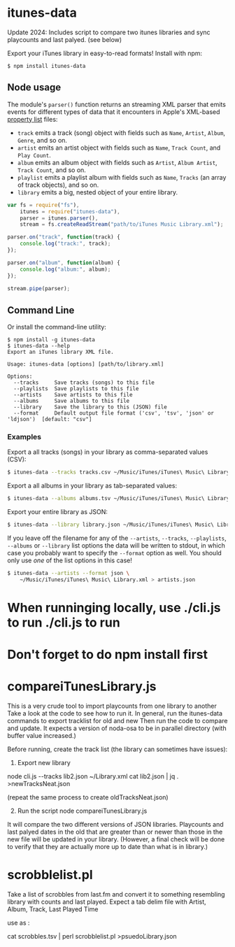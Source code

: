 # itunes-data

Update 2024:
Includes script to compare two itunes libraries and sync playcounts and last palyed. (see below)

Export your iTunes library in easy-to-read formats! Install with npm:

```
$ npm install itunes-data
```

## Node usage
The module's `parser()` function returns an streaming XML parser that emits
events for different types of data that it encounters in Apple's XML-based
[property list](http://en.wikipedia.org/wiki/Property_list) files:

* `track` emits a track (song) object with fields such as `Name`, `Artist`, `Album`, `Genre`, and so on.
* `artist` emits an artist object with fields such as `Name`, `Track Count`, and `Play Count`.
* `album` emits an album object with fields such as `Artist`, `Album Artist`, `Track Count`, and so on.
* `playlist` emits a playlist album with fields such as `Name`, `Tracks` (an array of track objects), and so on.
* `library` emits a big, nested object of your entire library.

```js
var fs = require("fs"),
    itunes = require("itunes-data"),
    parser = itunes.parser(),
    stream = fs.createReadStream("path/to/iTunes Music Library.xml");

parser.on("track", function(track) {
    console.log("track:", track);
});

parser.on("album", function(album) {
    console.log("album:", album);
});

stream.pipe(parser);
```

## Command Line
Or install the command-line utility:

```
$ npm install -g itunes-data
$ itunes-data --help
Export an iTunes library XML file.

Usage: itunes-data [options] [path/to/library.xml]

Options:
  --tracks     Save tracks (songs) to this file
  --playlists  Save playlists to this file
  --artists    Save artists to this file
  --albums     Save albums to this file
  --library    Save the library to this (JSON) file
  --format     Default output file format ('csv', 'tsv', 'json' or 'ldjson')  [default: "csv"]
```

### Examples
Export a all tracks (songs) in your library as comma-separated values (CSV):

```sh
$ itunes-data --tracks tracks.csv ~/Music/iTunes/iTunes\ Music\ Library.xml
```

Export a all albums in your library as tab-separated values:

```sh
$ itunes-data --albums albums.tsv ~/Music/iTunes/iTunes\ Music\ Library.xml
```

Export your entire library as JSON:

```sh
$ itunes-data --library library.json ~/Music/iTunes/iTunes\ Music\ Library.xml
```

If you leave off the filename for any of the `--artists`, `--tracks`,
`--playlists`, `--albums` or `--library` list options the data will be written
to stdout, in which case you probably want to specify the `--format` option as
well. You should only use *one* of the list options in this case! 

```sh
$ itunes-data --artists --format json \
    ~/Music/iTunes/iTunes\ Music\ Library.xml > artists.json
```

# When runninging locally, use ./cli.js to run ./cli.js to run 

# Don't forget to do npm install first

# compareiTunesLibrary.js

This is a very crude tool to import playcounts from one library to another
Take a look at the code to see how to run it.
In general, run the itunes-data commands to export tracklist for old and new
Then run the code to compare and update.
It expects a version of noda-osa to be in parallel directory (with buffer value increased.)

Before running, create the track list (the library can sometimes have issues):
1. Export new library

node cli.js --tracks lib2.json ~/Library.xml
cat lib2.json | jq . >newTracksNeat.json

(repeat the same process to create oldTracksNeat.json)

2. Run the script
node compareiTunesLibrary.js

It will compare the two different versions of JSON libraries.
Playcounts and last palyed dates in the old that are greater than or newer than those in the new file will be updated in your library. (However, a final check will be done to verify that they are actually more up to date than what is in library.)

# scrobblelist.pl

Take a list of scrobbles from last.fm and convert it to something resembling library with counts and last played.
Expect a tab delim file with Artist, Album, Track, Last Played Time

use as :

cat scrobbles.tsv | perl scrobblelist.pl >psuedoLibrary.json
